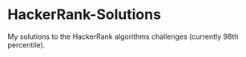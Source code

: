 # HackerRank-Solutions
My solutions to the HackerRank algorithms challenges (currently 98th percentile).

